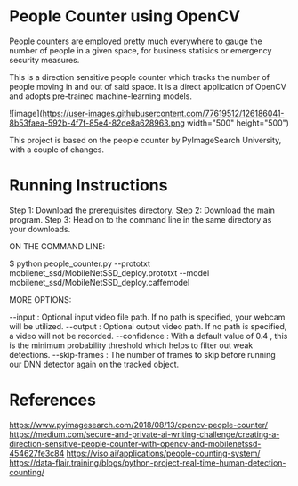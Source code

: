 # People Counter using OpenCV

People counters are employed pretty much everywhere to gauge the number of people in a given space, for business statisics or emergency security measures.

This is a direction sensitive people counter which tracks the number of people moving in and out of said space. It is a direct application of OpenCV and adopts pre-trained machine-learning models.

![image](https://user-images.githubusercontent.com/77619512/126186041-8b53faea-592b-4f7f-85e4-82de8a628963.png width="500" height="500")

This project is based on the people counter by PyImageSearch University, with a couple of changes.

# Running Instructions

Step 1: Download the prerequisites directory.
Step 2: Download the main program.
Step 3: Head on to the command line in the same directory as your downloads.

ON THE COMMAND LINE:

$ python people_counter.py --prototxt mobilenet_ssd/MobileNetSSD_deploy.prototxt --model mobilenet_ssd/MobileNetSSD_deploy.caffemodel

MORE OPTIONS:

--input : Optional input video file path. If no path is specified, your webcam will be utilized.
--output : Optional output video path. If no path is specified, a video will not be recorded.
--confidence : With a default value of 0.4 , this is the minimum probability threshold which helps to filter out weak detections.
--skip-frames : The number of frames to skip before running our DNN detector again on the tracked object.

# References

https://www.pyimagesearch.com/2018/08/13/opencv-people-counter/
https://medium.com/secure-and-private-ai-writing-challenge/creating-a-direction-sensitive-people-counter-with-opencv-and-mobilenetssd-454627fe3c84
https://viso.ai/applications/people-counting-system/
https://data-flair.training/blogs/python-project-real-time-human-detection-counting/
